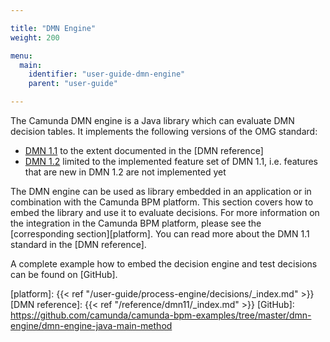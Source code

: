 ```yaml
---

title: "DMN Engine"
weight: 200

menu:
  main:
    identifier: "user-guide-dmn-engine"
    parent: "user-guide"

---
```


The Camunda DMN engine is a Java library which can evaluate DMN decision tables.
It implements the following versions of the OMG standard:

* [DMN 1.1] to the extent documented in the [DMN reference]
* [DMN 1.2] limited to the implemented feature set of DMN 1.1, i.e. features that are new in DMN 1.2 are not implemented yet

The DMN engine can be used as library embedded in an
application or in combination with the Camunda BPM platform. This section
covers how to embed the library and use it to evaluate decisions. For more
information on the integration in the Camunda BPM platform, please see the
[corresponding section][platform]. You can read more about the DMN 1.1 standard
in the [DMN reference].

A complete example how to embed the decision engine and test
decisions can be found on [GitHub].


[DMN 1.1]: http://www.omg.org/spec/DMN/1.1
[DMN 1.2]: http://www.omg.org/spec/DMN/1.2
[platform]: {{< ref "/user-guide/process-engine/decisions/_index.md" >}}
[DMN reference]: {{< ref "/reference/dmn11/_index.md" >}}
[GitHub]: https://github.com/camunda/camunda-bpm-examples/tree/master/dmn-engine/dmn-engine-java-main-method
